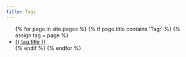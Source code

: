 ```yaml
---
title: Tags
---
```


<ul>
  {% for page in site.pages %}
    {% if page.title contains 'Tag:' %}
      {% assign tag = page %}
      <li><a href="{{ tag.url }}">{{ tag.title }}</a></li>
    {% endif %}
  {% endfor %}
</ul>

